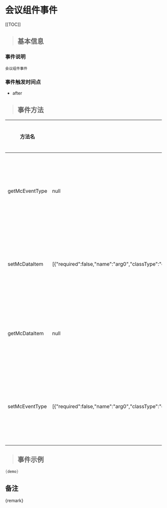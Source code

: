 # 会议组件事件

[[TOC]]

>## 基本信息

### 事件说明
```text
会议组件事件
```

### 事件触发时间点
- after

>## 事件方法

方法名 | 方法参数 | 方法返回值 | 版本 | 参数描述
 --- | --- | --- | --- | --- 
getMcEventType|null|com.seeyon.apps.meetingComponent.enums.McEventType|获取会议组件事件类型
setMcDataItem|[{"required":false,"name":"arg0","classType":"com.seeyon.apps.meetingComponent.dto.McDataItem"}]|void|设置会议组件数据项
getMcDataItem|null|com.seeyon.apps.meetingComponent.dto.McDataItem|获取会议组件数据项
setMcEventType|[{"required":false,"name":"arg0","classType":"com.seeyon.apps.meetingComponent.enums.McEventType"}]|void|设置会议组件事件类型


> ## 事件示例

```java
{demo}
```

## 备注
{remark}